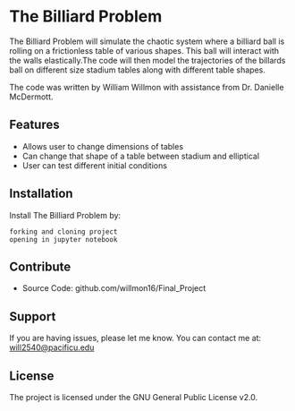 The Billiard Problem
========

The Billiard Problem will simulate the chaotic system where a billiard ball is rolling on a frictionless table of various shapes. This ball will interact with the walls elastically.The code will then model the trajectories of the billards ball on different size stadium tables along with different table shapes.

The code was written by William Willmon with assistance from Dr. Danielle McDermott.

Features
--------

- Allows user to change dimensions of tables
- Can change that shape of a table between stadium and elliptical
- User can test different initial conditions

Installation
------------

Install The Billiard Problem by:

    forking and cloning project
    opening in jupyter notebook

Contribute
----------

- Source Code: github.com/willmon16/Final_Project

Support
-------

If you are having issues, please let me know.
You can contact me at: will2540@pacificu.edu

License
-------

The project is licensed under the GNU General Public License v2.0.
